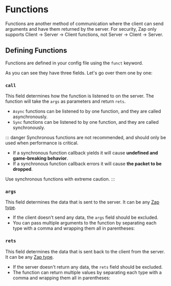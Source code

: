 <script setup lang="ts">
const example = `funct Test = {
    call: Async,
    args: struct {
        foo: u8,
        bar: string
    },
    rets: enum { Success, Fail }
}`

const multiArgsRetsExample = `funct MultipleArgsRets = {
    call: Async,
    args: (boolean, u8),
    rets: (boolean, string)
}`
</script>

# Functions

Functions are another method of communication where the client can send arguments and have them returned by the server. For security, Zap only supports Client -> Server -> Client functions, not Server -> Client -> Server.

## Defining Functions

Functions are defined in your config file using the `funct` keyword.

<CodeBlock :code="example" />

As you can see they have three fields. Let's go over them one by one:

### `call`

This field determines how the function is listened to on the server. The function will take the `args` as parameters and return `rets`.

- `Async` functions can be listened to by one function, and they are called asynchronously.
- `Sync` functions can be listened to by one function, and they are called synchronously.

::: danger
Synchronous functions are not recommended, and should only be used when performance is critical.

- If a synchronous function callback yields it will cause **undefined and game-breaking behavior**.
- If a synchronous function callback errors it will cause **the packet to be dropped**.

Use synchronous functions with extreme caution.
:::

### `args`

This field determines the data that is sent to the server. It can be any [Zap type](./types.md).

- If the client doesn't send any data, the `args` field should be excluded.
- You can pass multiple arguments to the function by separating each type with a comma and wrapping them all in parentheses:

<CodeBlock :code="multiArgsRetsExample" />

### `rets`

This field determines the data that is sent back to the client from the server. It can be any [Zap type](./types.md).

- If the server doesn't return any data, the `rets` field should be excluded.
- The function can return multiple values by separating each type with a comma and wrapping them all in parentheses:

<CodeBlock :code="multiArgsRetsExample" />
